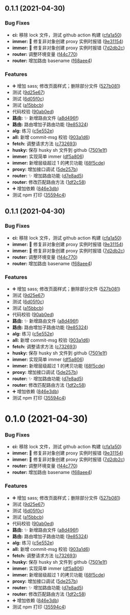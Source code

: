 ## 0.1.1 (2021-04-30)

### Bug Fixes

- **ci:** 移除 lock 文件，测试 github action 构建 ([cfa1a50](https://github.com/cole-yeah/sylas/commit/cfa1a504138111df51a02a537f3eec41c0cba22a))
- **immer:** :bug: 修复非对象创建 proxy 实例时报错 ([9e31154](https://github.com/cole-yeah/sylas/commit/9e31154dba9ac081c1e7f181532ff223b59043f3))
- **immer:** :bug: 修复非对象创建 proxy 实例时报错 ([7d2db2c](https://github.com/cole-yeah/sylas/commit/7d2db2cbbdfadf5867d79676f43727fbbe28307a))
- **router:** 调整环境变量 ([f44c770](https://github.com/cole-yeah/sylas/commit/f44c770649d4433c78c22c5b22fb66849c28c66e))
- **router:** 增加路由 basename ([f68aee4](https://github.com/cole-yeah/sylas/commit/f68aee40730bfd5cb18cf8a0b6c725776496b28e))

### Features

- :heavy_plus_sign: 增加 sass; 修改页面样式；删除部分文件 ([527b081](https://github.com/cole-yeah/sylas/commit/527b0814a238f0447efb3d45b5ead9ea74c0cf15))
- 测试 ([9d25e67](https://github.com/cole-yeah/sylas/commit/9d25e67d78a561c706d361302ff368ed23e804d2))
- 测试 ([6d05f0c](https://github.com/cole-yeah/sylas/commit/6d05f0c2564b60b0dc7b032f3d5a1a2c50ac91a1))
- 测试 ([a15bbcb](https://github.com/cole-yeah/sylas/commit/a15bbcb11aaa41d9c1e7a96ac4b371e3199a674a))
- 代码校验 ([90ab0ed](https://github.com/cole-yeah/sylas/commit/90ab0ed403f847b8c82617d078e1338eac7f7315))
- **路由:** :sparkles: 新增路由文件 ([a8d496f](https://github.com/cole-yeah/sylas/commit/a8d496f4d70968b1a3ddb8db580f51bd7905f27d))
- **路由:** 路由增加子路由功能 ([9e85324](https://github.com/cole-yeah/sylas/commit/9e85324ceb476f02e11e3b43bf09c1bccbb4359f))
- **alg:** 练习 ([c5e552e](https://github.com/cole-yeah/sylas/commit/c5e552e070c9b1c4bc266aec5689435d74c97ca2))
- **all:** 新增 commit-msg 校验 ([903a1d6](https://github.com/cole-yeah/sylas/commit/903a1d6efaa8d32703b613e1fb9fbbc590e610b0))
- **fetch:** 调整请求方法 ([c732693](https://github.com/cole-yeah/sylas/commit/c732693d0293ac95ceadc70ec06394593fcf04a2))
- **husky:** 保存 husky sh 文件到 github ([7501e1f](https://github.com/cole-yeah/sylas/commit/7501e1f724ae586465832348de23e7ae8a153691))
- **immer:** 实现简单 immer ([df5a806](https://github.com/cole-yeah/sylas/commit/df5a806c0b3561e1321bce93ed9d89b6552a5f85))
- **immer:** 新增层级超过 1 的拷贝功能 ([68f5cde](https://github.com/cole-yeah/sylas/commit/68f5cde4f274bb8aae6ec8bc654801355079aac7))
- **proxy:** 增加接口调试 ([5de257b](https://github.com/cole-yeah/sylas/commit/5de257b366c2e967cc2cc9120e724ea1a7b0dcfe))
- **router:** :sparkles: 增加路由功能 ([d7e8ad5](https://github.com/cole-yeah/sylas/commit/d7e8ad5f75cf2de698fef787ad6cff2238727d07))
- **router:** 修改匹配路由方法 ([1df2c58](https://github.com/cole-yeah/sylas/commit/1df2c588f4caa4bfe46e09353abc8f9e6f719d05))
- :heavy_plus_sign: 增加依赖 ([846e3db](https://github.com/cole-yeah/sylas/commit/846e3db0ba0bfb686e51d85fa5a7fff15e5e4287))
- 测试 npm 打印 ([35594c4](https://github.com/cole-yeah/sylas/commit/35594c4e2596073698428c58b7d146b623d4ec95))

## 0.1.1 (2021-04-30)

### Bug Fixes

- **ci:** 移除 lock 文件，测试 github action 构建 ([cfa1a50](https://github.com/cole-yeah/sylas/commit/cfa1a504138111df51a02a537f3eec41c0cba22a))
- **immer:** :bug: 修复非对象创建 proxy 实例时报错 ([9e31154](https://github.com/cole-yeah/sylas/commit/9e31154dba9ac081c1e7f181532ff223b59043f3))
- **immer:** :bug: 修复非对象创建 proxy 实例时报错 ([7d2db2c](https://github.com/cole-yeah/sylas/commit/7d2db2cbbdfadf5867d79676f43727fbbe28307a))
- **router:** 调整环境变量 ([f44c770](https://github.com/cole-yeah/sylas/commit/f44c770649d4433c78c22c5b22fb66849c28c66e))
- **router:** 增加路由 basename ([f68aee4](https://github.com/cole-yeah/sylas/commit/f68aee40730bfd5cb18cf8a0b6c725776496b28e))

### Features

- :heavy_plus_sign: 增加 sass; 修改页面样式；删除部分文件 ([527b081](https://github.com/cole-yeah/sylas/commit/527b0814a238f0447efb3d45b5ead9ea74c0cf15))
- 测试 ([9d25e67](https://github.com/cole-yeah/sylas/commit/9d25e67d78a561c706d361302ff368ed23e804d2))
- 测试 ([6d05f0c](https://github.com/cole-yeah/sylas/commit/6d05f0c2564b60b0dc7b032f3d5a1a2c50ac91a1))
- 测试 ([a15bbcb](https://github.com/cole-yeah/sylas/commit/a15bbcb11aaa41d9c1e7a96ac4b371e3199a674a))
- 代码校验 ([90ab0ed](https://github.com/cole-yeah/sylas/commit/90ab0ed403f847b8c82617d078e1338eac7f7315))
- **路由:** :sparkles: 新增路由文件 ([a8d496f](https://github.com/cole-yeah/sylas/commit/a8d496f4d70968b1a3ddb8db580f51bd7905f27d))
- **路由:** 路由增加子路由功能 ([9e85324](https://github.com/cole-yeah/sylas/commit/9e85324ceb476f02e11e3b43bf09c1bccbb4359f))
- **alg:** 练习 ([c5e552e](https://github.com/cole-yeah/sylas/commit/c5e552e070c9b1c4bc266aec5689435d74c97ca2))
- **all:** 新增 commit-msg 校验 ([903a1d6](https://github.com/cole-yeah/sylas/commit/903a1d6efaa8d32703b613e1fb9fbbc590e610b0))
- **fetch:** 调整请求方法 ([c732693](https://github.com/cole-yeah/sylas/commit/c732693d0293ac95ceadc70ec06394593fcf04a2))
- **husky:** 保存 husky sh 文件到 github ([7501e1f](https://github.com/cole-yeah/sylas/commit/7501e1f724ae586465832348de23e7ae8a153691))
- **immer:** 实现简单 immer ([df5a806](https://github.com/cole-yeah/sylas/commit/df5a806c0b3561e1321bce93ed9d89b6552a5f85))
- **immer:** 新增层级超过 1 的拷贝功能 ([68f5cde](https://github.com/cole-yeah/sylas/commit/68f5cde4f274bb8aae6ec8bc654801355079aac7))
- **proxy:** 增加接口调试 ([5de257b](https://github.com/cole-yeah/sylas/commit/5de257b366c2e967cc2cc9120e724ea1a7b0dcfe))
- **router:** :sparkles: 增加路由功能 ([d7e8ad5](https://github.com/cole-yeah/sylas/commit/d7e8ad5f75cf2de698fef787ad6cff2238727d07))
- **router:** 修改匹配路由方法 ([1df2c58](https://github.com/cole-yeah/sylas/commit/1df2c588f4caa4bfe46e09353abc8f9e6f719d05))
- :heavy_plus_sign: 增加依赖 ([846e3db](https://github.com/cole-yeah/sylas/commit/846e3db0ba0bfb686e51d85fa5a7fff15e5e4287))
- 测试 npm 打印 ([35594c4](https://github.com/cole-yeah/sylas/commit/35594c4e2596073698428c58b7d146b623d4ec95))

# 0.1.0 (2021-04-30)

### Bug Fixes

- **ci:** 移除 lock 文件，测试 github action 构建 ([cfa1a50](https://github.com/cole-yeah/sylas/commit/cfa1a504138111df51a02a537f3eec41c0cba22a))
- **immer:** :bug: 修复非对象创建 proxy 实例时报错 ([9e31154](https://github.com/cole-yeah/sylas/commit/9e31154dba9ac081c1e7f181532ff223b59043f3))
- **immer:** :bug: 修复非对象创建 proxy 实例时报错 ([7d2db2c](https://github.com/cole-yeah/sylas/commit/7d2db2cbbdfadf5867d79676f43727fbbe28307a))
- **router:** 调整环境变量 ([f44c770](https://github.com/cole-yeah/sylas/commit/f44c770649d4433c78c22c5b22fb66849c28c66e))
- **router:** 增加路由 basename ([f68aee4](https://github.com/cole-yeah/sylas/commit/f68aee40730bfd5cb18cf8a0b6c725776496b28e))

### Features

- :heavy_plus_sign: 增加 sass; 修改页面样式；删除部分文件 ([527b081](https://github.com/cole-yeah/sylas/commit/527b0814a238f0447efb3d45b5ead9ea74c0cf15))
- 测试 ([9d25e67](https://github.com/cole-yeah/sylas/commit/9d25e67d78a561c706d361302ff368ed23e804d2))
- 测试 ([6d05f0c](https://github.com/cole-yeah/sylas/commit/6d05f0c2564b60b0dc7b032f3d5a1a2c50ac91a1))
- 测试 ([a15bbcb](https://github.com/cole-yeah/sylas/commit/a15bbcb11aaa41d9c1e7a96ac4b371e3199a674a))
- 代码校验 ([90ab0ed](https://github.com/cole-yeah/sylas/commit/90ab0ed403f847b8c82617d078e1338eac7f7315))
- **路由:** :sparkles: 新增路由文件 ([a8d496f](https://github.com/cole-yeah/sylas/commit/a8d496f4d70968b1a3ddb8db580f51bd7905f27d))
- **路由:** 路由增加子路由功能 ([9e85324](https://github.com/cole-yeah/sylas/commit/9e85324ceb476f02e11e3b43bf09c1bccbb4359f))
- **alg:** 练习 ([c5e552e](https://github.com/cole-yeah/sylas/commit/c5e552e070c9b1c4bc266aec5689435d74c97ca2))
- **all:** 新增 commit-msg 校验 ([903a1d6](https://github.com/cole-yeah/sylas/commit/903a1d6efaa8d32703b613e1fb9fbbc590e610b0))
- **fetch:** 调整请求方法 ([c732693](https://github.com/cole-yeah/sylas/commit/c732693d0293ac95ceadc70ec06394593fcf04a2))
- **husky:** 保存 husky sh 文件到 github ([7501e1f](https://github.com/cole-yeah/sylas/commit/7501e1f724ae586465832348de23e7ae8a153691))
- **immer:** 实现简单 immer ([df5a806](https://github.com/cole-yeah/sylas/commit/df5a806c0b3561e1321bce93ed9d89b6552a5f85))
- **immer:** 新增层级超过 1 的拷贝功能 ([68f5cde](https://github.com/cole-yeah/sylas/commit/68f5cde4f274bb8aae6ec8bc654801355079aac7))
- **proxy:** 增加接口调试 ([5de257b](https://github.com/cole-yeah/sylas/commit/5de257b366c2e967cc2cc9120e724ea1a7b0dcfe))
- **router:** :sparkles: 增加路由功能 ([d7e8ad5](https://github.com/cole-yeah/sylas/commit/d7e8ad5f75cf2de698fef787ad6cff2238727d07))
- **router:** 修改匹配路由方法 ([1df2c58](https://github.com/cole-yeah/sylas/commit/1df2c588f4caa4bfe46e09353abc8f9e6f719d05))
- :heavy_plus_sign: 增加依赖 ([846e3db](https://github.com/cole-yeah/sylas/commit/846e3db0ba0bfb686e51d85fa5a7fff15e5e4287))
- 测试 npm 打印 ([35594c4](https://github.com/cole-yeah/sylas/commit/35594c4e2596073698428c58b7d146b623d4ec95))
